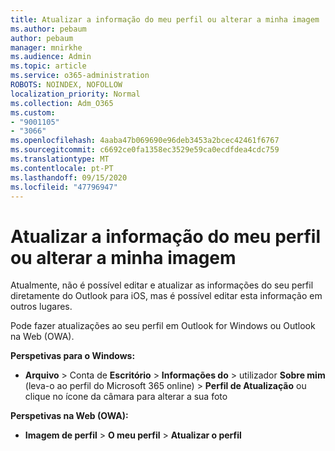 ```yaml
---
title: Atualizar a informação do meu perfil ou alterar a minha imagem
ms.author: pebaum
author: pebaum
manager: mnirkhe
ms.audience: Admin
ms.topic: article
ms.service: o365-administration
ROBOTS: NOINDEX, NOFOLLOW
localization_priority: Normal
ms.collection: Adm_O365
ms.custom:
- "9001105"
- "3066"
ms.openlocfilehash: 4aaba47b069690e96deb3453a2bcec42461f6767
ms.sourcegitcommit: c6692ce0fa1358ec3529e59ca0ecdfdea4cdc759
ms.translationtype: MT
ms.contentlocale: pt-PT
ms.lasthandoff: 09/15/2020
ms.locfileid: "47796947"
---
```

# <a name="update-my-profile-information-or-change-my-picture"></a>Atualizar a informação do meu perfil ou alterar a minha imagem

Atualmente, não é possível editar e atualizar as informações do seu perfil diretamente do Outlook para iOS, mas é possível editar esta informação em outros lugares. 

Pode fazer atualizações ao seu perfil em Outlook for Windows ou Outlook na Web (OWA). 

**Perspetivas para o Windows:** 

- **Arquivo**  >  Conta de **Escritório**  >  **Informações do**  >  utilizador **Sobre mim** (leva-o ao perfil do Microsoft 365 online) > **Perfil de Atualização** ou clique no ícone da câmara para alterar a sua foto  
  
**Perspetivas na Web (OWA):** 

- **Imagem de perfil**  >  **O meu perfil**  >  **Atualizar o perfil**
